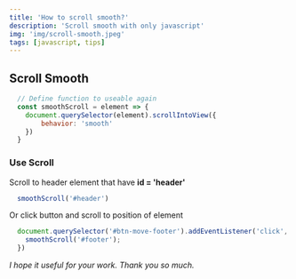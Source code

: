 ```yaml
---
title: 'How to scroll smooth?'
description: 'Scroll smooth with only javascript'
img: 'img/scroll-smooth.jpeg'
tags: [javascript, tips]
---
```


## Scroll Smooth
```javascript
  // Define function to useable again
  const smoothScroll = element => {
    document.querySelector(element).scrollIntoView({
        behavior: 'smooth'
    })
  }
```

### Use Scroll
Scroll to header element that have **id = 'header'**
```javascript
  smoothScroll('#header')
```
Or click button and scroll to position of element
```javascript
  document.querySelector('#btn-move-footer').addEventListener('click', () => {
    smoothScroll('#footer');
  })
```
*I hope it useful for your work. Thank you so much.*